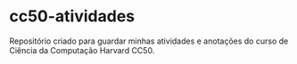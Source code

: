 # cc50-atividades
Repositório criado para guardar minhas atividades e anotações do curso de Ciência da Computação Harvard CC50.
